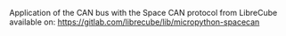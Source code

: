 Application of the CAN bus with the Space CAN protocol from LibreCube available on: https://gitlab.com/librecube/lib/micropython-spacecan
